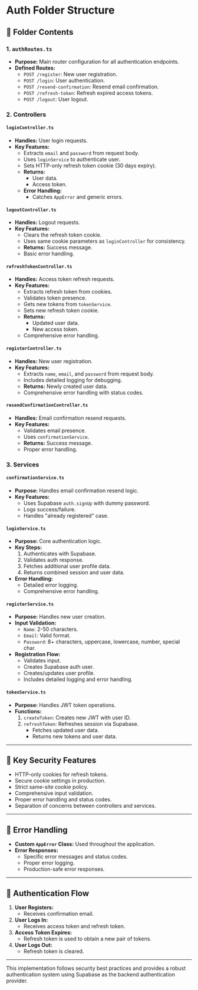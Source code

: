 # Auth Folder Structure

## 📁 Folder Contents

### 1. `authRoutes.ts`
- **Purpose:** Main router configuration for all authentication endpoints.
- **Defined Routes:**
  - `POST /register`: New user registration.
  - `POST /login`: User authentication.
  - `POST /resend-confirmation`: Resend email confirmation.
  - `POST /refresh-token`: Refresh expired access tokens.
  - `POST /logout`: User logout.

### 2. Controllers

#### `loginController.ts`
- **Handles:** User login requests.
- **Key Features:**
  - Extracts `email` and `password` from request body.
  - Uses `loginService` to authenticate user.
  - Sets HTTP-only refresh token cookie (30 days expiry).
  - **Returns:**
    - User data.
    - Access token.
  - **Error Handling:**
    - Catches `AppError` and generic errors.

#### `logoutController.ts`
- **Handles:** Logout requests.
- **Key Features:**
  - Clears the refresh token cookie.
  - Uses same cookie parameters as `loginController` for consistency.
  - **Returns:** Success message.
  - Basic error handling.

#### `refreshTokenController.ts`
- **Handles:** Access token refresh requests.
- **Key Features:**
  - Extracts refresh token from cookies.
  - Validates token presence.
  - Gets new tokens from `tokenService`.
  - Sets new refresh token cookie.
  - **Returns:**
    - Updated user data.
    - New access token.
  - Comprehensive error handling.

#### `registerController.ts`
- **Handles:** New user registration.
- **Key Features:**
  - Extracts `name`, `email`, and `password` from request body.
  - Includes detailed logging for debugging.
  - **Returns:** Newly created user data.
  - Comprehensive error handling with status codes.

#### `resendConfirmationController.ts`
- **Handles:** Email confirmation resend requests.
- **Key Features:**
  - Validates email presence.
  - Uses `confirmationService`.
  - **Returns:** Success message.
  - Proper error handling.

### 3. Services

#### `confirmationService.ts`
- **Purpose:** Handles email confirmation resend logic.
- **Key Features:**
  - Uses Supabase `auth.signUp` with dummy password.
  - Logs success/failure.
  - Handles "already registered" case.

#### `loginService.ts`
- **Purpose:** Core authentication logic.
- **Key Steps:**
  1. Authenticates with Supabase.
  2. Validates auth response.
  3. Fetches additional user profile data.
  4. Returns combined session and user data.
- **Error Handling:**
  - Detailed error logging.
  - Comprehensive error handling.

#### `registerService.ts`
- **Purpose:** Handles new user creation.
- **Input Validation:**
  - `Name`: 2-50 characters.
  - `Email`: Valid format.
  - `Password`: 8+ characters, uppercase, lowercase, number, special char.
- **Registration Flow:**
  - Validates input.
  - Creates Supabase auth user.
  - Creates/updates user profile.
  - Includes detailed logging and error handling.

#### `tokenService.ts`
- **Purpose:** Handles JWT token operations.
- **Functions:**
  1. `createToken`: Creates new JWT with user ID.
  2. `refreshToken`: Refreshes session via Supabase.
     - Fetches updated user data.
     - Returns new tokens and user data.

---

## 🔑 Key Security Features
- HTTP-only cookies for refresh tokens.
- Secure cookie settings in production.
- Strict same-site cookie policy.
- Comprehensive input validation.
- Proper error handling and status codes.
- Separation of concerns between controllers and services.

---

## 📝 Error Handling
- **Custom `AppError` Class:** Used throughout the application.
- **Error Responses:**
  - Specific error messages and status codes.
  - Proper error logging.
  - Production-safe error responses.

---

## 🔄 Authentication Flow
1. **User Registers:**
   - Receives confirmation email.
2. **User Logs In:**
   - Receives access token and refresh token.
3. **Access Token Expires:**
   - Refresh token is used to obtain a new pair of tokens.
4. **User Logs Out:**
   - Refresh token is cleared.

---

This implementation follows security best practices and provides a robust authentication system using Supabase as the backend authentication provider.